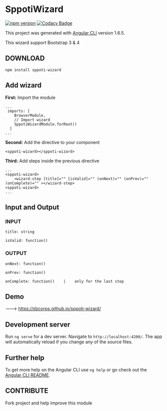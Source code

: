 # SppotiWizard

[![npm version](https://badge.fury.io/js/angular-sppoti-wizard.svg)](https://badge.fury.io/js/angular-sppoti-wizard)  [![Codacy Badge](https://api.codacy.com/project/badge/Grade/263e746d621d4afd9a23732b0bd053c3)](https://www.codacy.com/app/DzCorps/sppoti-wizard?utm_source=github.com&amp;utm_medium=referral&amp;utm_content=DzCorps/sppoti-wizard&amp;utm_campaign=Badge_Grade)

This project was generated with [Angular CLI](https://github.com/angular/angular-cli) version 1.6.5.

This wizard support Bootstrap 3 & 4

## DOWNLOAD

`npm install sppoti-wizard`

## Add wizard

**First:** Import the module

```
...
 imports: [
    BrowserModule,
    // Import wizard
    SppotiWizardModule.forRoot()
  ]
...
```

**Second:** Add the directive to your component

`<sppoti-wizard></sppoti-wizard>`

**Third:** Add steps inside the previous directive

```
...
<sppoti-wizard>
    <wizard-step [title]="" [isValid]="" (onNext)="" (onPrev)="" (onComplete)="" ></wizard-step>
<sppoti-wizard>
...
```

## Input and Output

### INPUT

`title: string`

`isValid: function()`

### OUTPUT

`onNext: function()` 

`onPrev: function()`

`onComplete: function()    |    only for the last step`

## Demo 

  ---> https://dzcorps.github.io/sppoti-wizard/
  

## Development server

Run `ng serve` for a dev server. Navigate to `http://localhost:4200/`. The app will automatically reload if you change any of the source files.

## Further help

To get more help on the Angular CLI use `ng help` or go check out the [Angular CLI README](https://github.com/angular/angular-cli/blob/master/README.md).

## CONTRIBUTE

Fork project and help improve this module
